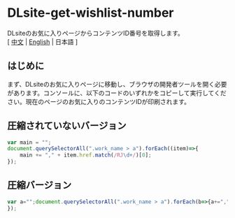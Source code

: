 # DLsite-get-wishlist-number
DLsiteのお気に入りページからコンテンツID番号を取得します。  
[ [中文](https://github.com/reuAC/DLsite-get-wishlist-number/blob/re_uAC/README.md) | [English](https://github.com/reuAC/DLsite-get-wishlist-number/blob/re_uAC/README_EN.md) | 日本語 ]

## はじめに
まず、DLsiteのお気に入りページに移動し、ブラウザの開発者ツールを開く必要があります。コンソールに、以下のコードのいずれかをコピーして実行してください。現在のページのお気に入りのコンテンツIDが印刷されます。

## 圧縮されていないバージョン
```javascript
var main = "";
document.querySelectorAll(".work_name > a").forEach((item)=>{
	main += "," + item.href.match(/RJ\d+/)[0];
});
```

## 圧縮バージョン
```javascript
var a="";document.querySelectorAll(".work_name > a").forEach(b=>{a+=","+b.href.match(/RJ\d+/)[0]});console.log(a)
});
```
